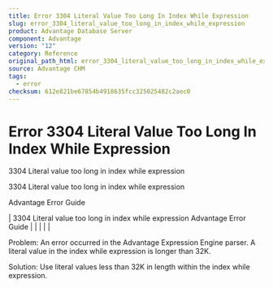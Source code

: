 ```yaml
---
title: Error 3304 Literal Value Too Long In Index While Expression
slug: error_3304_literal_value_too_long_in_index_while_expression
product: Advantage Database Server
component: Advantage
version: "12"
category: Reference
original_path_html: error_3304_literal_value_too_long_in_index_while_expression.htm
source: Advantage CHM
tags:
  - error
checksum: 612e821be67854b4918635fcc325025482c2aec0
---
```


# Error 3304 Literal Value Too Long In Index While Expression

3304 Literal value too long in index while expression

3304 Literal value too long in index while expression

Advantage Error Guide

| 3304 Literal value too long in index while expression  Advantage Error Guide |  |  |  |  |

Problem: An error occurred in the Advantage Expression Engine parser. A literal value in the index while expression is longer than 32K.

Solution: Use literal values less than 32K in length within the index while expression.
